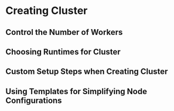 # Creating Cluster


## Control the Number of Workers
## Choosing Runtimes for Cluster
## Custom Setup Steps when Creating Cluster
## Using Templates for Simplifying Node Configurations